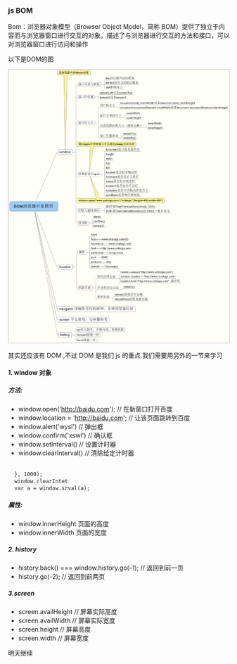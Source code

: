 ### js BOM

Bom：浏览器对象模型（Browser Object Model，简称 BOM）提供了独立于内容而与浏览器窗口进行交互的对象。描述了与浏览器进行交互的方法和接口，可以对浏览器窗口进行访问和操作

以下是DOM的图

![DOM](images/jsBOM.png)

其实还应该有 DOM ,不过 DOM 是我们 js 的重点.我们需要用另外的一节来学习

#### 1. window 对象

##### 方法:

* window.open('http://baidu.com'); // 在新窗口打开百度
* window.location = 'http://baidu.com'; // 让该页面跳转到百度
* window.alert('wysl') // 弹出框
* window.confirm('xswl') // 确认框
* window.setInterval() // 设置计时器
* window.clearInterval() // 清除给定计时器

``` javascripetInterval(()=>{

  }, 1000);
  window.clearIntet
  var a = window.srval(a);
```
##### 属性:

* window.innerHeight 页面的高度
* window.innerWidth 页面的宽度

##### 2. history

* history.back() === window.history.go(-1); // 返回到前一页
* history.go(-2); // 返回到前两页

##### 3.screen

* screen.availHeight // 屏幕实际高度
* screen.availWidth // 屏幕实际宽度
* screen.height // 屏幕高度
* screen.width // 屏幕宽度

明天继续